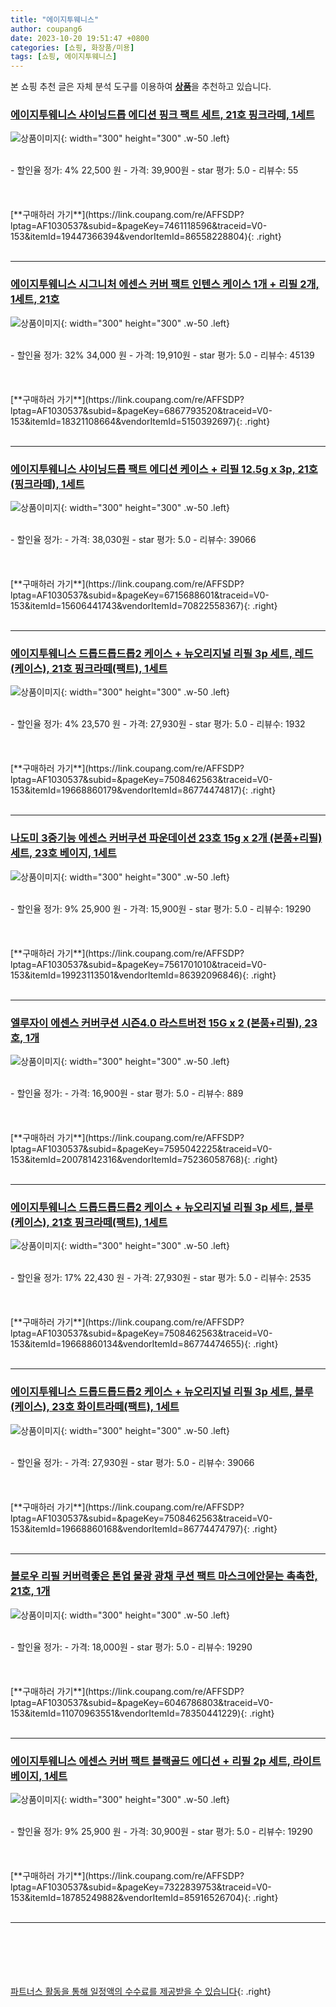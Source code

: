 ```yaml
---
title: "에이지투웨니스"
author: coupang6
date: 2023-10-20 19:51:47 +0800
categories: [쇼핑, 화장품/미용]
tags: [쇼핑, 에이지투웨니스]
---
```


본 쇼핑 추천 글은 자체 분석 도구를 이용하여 [**상품**](https://link.coupang.com/a/bao1ui)을 추천하고 있습니다.

### [에이지투웨니스 샤이닝드롭 에디션 핑크 팩트 세트, 21호 핑크라떼, 1세트](https://link.coupang.com/re/AFFSDP?lptag=AF1030537&subid=&pageKey=7461118596&traceid=V0-153&itemId=19447366394&vendorItemId=86558228804)

![상품이미지](https://thumbnail9.coupangcdn.com/thumbnails/remote/230x230ex/image/retail/images/5646242636537790-167f6bc3-e6d8-489e-842a-c40e1ebe29b7.jpg){: width="300" height="300" .w-50 .left}


<br>
- 할인율 정가: 4%  22,500   원
- 가격: 39,900원
- star 평가: 5.0
- 리뷰수: 55
<br>
<br>
<br>
<br>
[**구매하러 가기**](https://link.coupang.com/re/AFFSDP?lptag=AF1030537&subid=&pageKey=7461118596&traceid=V0-153&itemId=19447366394&vendorItemId=86558228804){: .right}
<br>
<br>

---

### [에이지투웨니스 시그니처 에센스 커버 팩트 인텐스 케이스 1개 + 리필 2개, 1세트, 21호](https://link.coupang.com/re/AFFSDP?lptag=AF1030537&subid=&pageKey=6867793520&traceid=V0-153&itemId=18321108664&vendorItemId=5150392697)

![상품이미지](https://thumbnail6.coupangcdn.com/thumbnails/remote/230x230ex/image/retail/images/4532235838566062-21995976-8d3b-48b8-8487-ae97f32c4dbe.jpg){: width="300" height="300" .w-50 .left}


<br>
- 할인율 정가: 32%  34,000   원
- 가격: 19,910원
- star 평가: 5.0
- 리뷰수: 45139
<br>
<br>
<br>
<br>
[**구매하러 가기**](https://link.coupang.com/re/AFFSDP?lptag=AF1030537&subid=&pageKey=6867793520&traceid=V0-153&itemId=18321108664&vendorItemId=5150392697){: .right}
<br>
<br>

---

### [에이지투웨니스 샤이닝드롭 팩트 에디션 케이스 + 리필 12.5g x 3p, 21호(핑크라떼), 1세트](https://link.coupang.com/re/AFFSDP?lptag=AF1030537&subid=&pageKey=6715688601&traceid=V0-153&itemId=15606441743&vendorItemId=70822558367)

![상품이미지](https://thumbnail10.coupangcdn.com/thumbnails/remote/230x230ex/image/retail/images/1939095153895792-082ad894-6d1e-4dec-a118-1c295db75694.jpg){: width="300" height="300" .w-50 .left}


<br>
- 할인율 정가: 
- 가격: 38,030원
- star 평가: 5.0
- 리뷰수: 39066
<br>
<br>
<br>
<br>
[**구매하러 가기**](https://link.coupang.com/re/AFFSDP?lptag=AF1030537&subid=&pageKey=6715688601&traceid=V0-153&itemId=15606441743&vendorItemId=70822558367){: .right}
<br>
<br>

---

### [에이지투웨니스 드롭드롭드롭2 케이스 + 뉴오리지널 리필 3p 세트, 레드(케이스), 21호 핑크라떼(팩트), 1세트](https://link.coupang.com/re/AFFSDP?lptag=AF1030537&subid=&pageKey=7508462563&traceid=V0-153&itemId=19668860179&vendorItemId=86774474817)

![상품이미지](https://thumbnail7.coupangcdn.com/thumbnails/remote/230x230ex/image/retail/images/2023/08/03/15/5/f37ba6f0-1e16-4598-b955-7d6f18262520.jpg){: width="300" height="300" .w-50 .left}


<br>
- 할인율 정가: 4%  23,570   원
- 가격: 27,930원
- star 평가: 5.0
- 리뷰수: 1932
<br>
<br>
<br>
<br>
[**구매하러 가기**](https://link.coupang.com/re/AFFSDP?lptag=AF1030537&subid=&pageKey=7508462563&traceid=V0-153&itemId=19668860179&vendorItemId=86774474817){: .right}
<br>
<br>

---

### [나도미 3중기능 에센스 커버쿠션 파운데이션 23호 15g x 2개 (본품+리필) 세트, 23호 베이지, 1세트](https://link.coupang.com/re/AFFSDP?lptag=AF1030537&subid=&pageKey=7561701010&traceid=V0-153&itemId=19923113501&vendorItemId=86392096846)

![상품이미지](https://thumbnail6.coupangcdn.com/thumbnails/remote/230x230ex/image/vendor_inventory/df23/5122f2c37543dde28ae7795c5b7cf921430fcd94ca37db27f417870e61f7.jpg){: width="300" height="300" .w-50 .left}


<br>
- 할인율 정가: 9%  25,900   원
- 가격: 15,900원
- star 평가: 5.0
- 리뷰수: 19290
<br>
<br>
<br>
<br>
[**구매하러 가기**](https://link.coupang.com/re/AFFSDP?lptag=AF1030537&subid=&pageKey=7561701010&traceid=V0-153&itemId=19923113501&vendorItemId=86392096846){: .right}
<br>
<br>

---

### [엘루자이 에센스 커버쿠션 시즌4.0 라스트버전 15G x 2 (본품+리필), 23호, 1개](https://link.coupang.com/re/AFFSDP?lptag=AF1030537&subid=&pageKey=7595042225&traceid=V0-153&itemId=20078142316&vendorItemId=75236058768)

![상품이미지](https://thumbnail7.coupangcdn.com/thumbnails/remote/230x230ex/image/vendor_inventory/e610/aa5b25e6f49017aa2e054f2f10087e30ab48796731ea3aadd7498b4f3ffc.jpg){: width="300" height="300" .w-50 .left}


<br>
- 할인율 정가: 
- 가격: 16,900원
- star 평가: 5.0
- 리뷰수: 889
<br>
<br>
<br>
<br>
[**구매하러 가기**](https://link.coupang.com/re/AFFSDP?lptag=AF1030537&subid=&pageKey=7595042225&traceid=V0-153&itemId=20078142316&vendorItemId=75236058768){: .right}
<br>
<br>

---

### [에이지투웨니스 드롭드롭드롭2 케이스 + 뉴오리지널 리필 3p 세트, 블루(케이스), 21호 핑크라떼(팩트), 1세트](https://link.coupang.com/re/AFFSDP?lptag=AF1030537&subid=&pageKey=7508462563&traceid=V0-153&itemId=19668860134&vendorItemId=86774474655)

![상품이미지](https://thumbnail9.coupangcdn.com/thumbnails/remote/230x230ex/image/retail/images/256529137309482-1033290c-a4ac-4fa1-83c3-18f6709dd2cc.png){: width="300" height="300" .w-50 .left}


<br>
- 할인율 정가: 17%  22,430   원
- 가격: 27,930원
- star 평가: 5.0
- 리뷰수: 2535
<br>
<br>
<br>
<br>
[**구매하러 가기**](https://link.coupang.com/re/AFFSDP?lptag=AF1030537&subid=&pageKey=7508462563&traceid=V0-153&itemId=19668860134&vendorItemId=86774474655){: .right}
<br>
<br>

---

### [에이지투웨니스 드롭드롭드롭2 케이스 + 뉴오리지널 리필 3p 세트, 블루(케이스), 23호 화이트라떼(팩트), 1세트](https://link.coupang.com/re/AFFSDP?lptag=AF1030537&subid=&pageKey=7508462563&traceid=V0-153&itemId=19668860168&vendorItemId=86774474797)

![상품이미지](https://thumbnail10.coupangcdn.com/thumbnails/remote/230x230ex/image/retail/images/2023/08/03/15/9/769c1f51-5f9c-4901-8614-b65f95b5e8a7.jpg){: width="300" height="300" .w-50 .left}


<br>
- 할인율 정가: 
- 가격: 27,930원
- star 평가: 5.0
- 리뷰수: 39066
<br>
<br>
<br>
<br>
[**구매하러 가기**](https://link.coupang.com/re/AFFSDP?lptag=AF1030537&subid=&pageKey=7508462563&traceid=V0-153&itemId=19668860168&vendorItemId=86774474797){: .right}
<br>
<br>

---

### [블로우 리필 커버력좋은 톤업 물광 광채 쿠션 팩트 마스크에안묻는 촉촉한, 21호, 1개](https://link.coupang.com/re/AFFSDP?lptag=AF1030537&subid=&pageKey=6046786803&traceid=V0-153&itemId=11070963551&vendorItemId=78350441229)

![상품이미지](https://thumbnail9.coupangcdn.com/thumbnails/remote/230x230ex/image/vendor_inventory/c550/cbfca4905dd29eac4002400f928cff3004ade910f428a50f1862c0cf726e.jpg){: width="300" height="300" .w-50 .left}


<br>
- 할인율 정가: 
- 가격: 18,000원
- star 평가: 5.0
- 리뷰수: 19290
<br>
<br>
<br>
<br>
[**구매하러 가기**](https://link.coupang.com/re/AFFSDP?lptag=AF1030537&subid=&pageKey=6046786803&traceid=V0-153&itemId=11070963551&vendorItemId=78350441229){: .right}
<br>
<br>

---

### [에이지투웨니스 에센스 커버 팩트 블랙골드 에디션 + 리필 2p 세트, 라이트 베이지, 1세트](https://link.coupang.com/re/AFFSDP?lptag=AF1030537&subid=&pageKey=7322839753&traceid=V0-153&itemId=18785249882&vendorItemId=85916526704)

![상품이미지](https://thumbnail8.coupangcdn.com/thumbnails/remote/230x230ex/image/retail/images/2023/05/09/15/2/5dbeeca3-cd0e-40ba-8326-7324e22a70df.jpg){: width="300" height="300" .w-50 .left}


<br>
- 할인율 정가: 9%  25,900   원
- 가격: 30,900원
- star 평가: 5.0
- 리뷰수: 19290
<br>
<br>
<br>
<br>
[**구매하러 가기**](https://link.coupang.com/re/AFFSDP?lptag=AF1030537&subid=&pageKey=7322839753&traceid=V0-153&itemId=18785249882&vendorItemId=85916526704){: .right}
<br>
<br>

---
<br><br><br><br><br> [파트너스 활동을 통해 일정액의 수수료를 제공받을 수 있습니다](https://link.coupang.com/a/bao1ui){: .right}